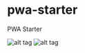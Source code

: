 # pwa-starter
PWA Starter

![alt tag](https://s24.postimg.org/mc906xtup/pwa_online.png)
![alt tag](https://s24.postimg.org/qmno2iyxt/pwa_offline.png)
